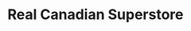 ---
title: "Real Canadian Superstore"
url: /edmonton/real-canadian-superstore-137-avenue-nw/
shop: supermarket
---